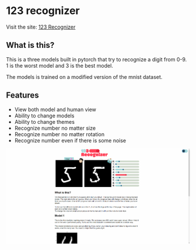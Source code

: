 # 123 recognizer

Visit the site: [123 Recognizer](https://farouqjalabi.github.io/123_Recognizer/)

## What is this?

This is a three models built in pytorch that try to recognize a digit from 0-9. 1 is the worst model and 3 is the best model.

The models is trained on a modified version of the mnist dataset.

## Features

- View both model and human view
- Ability to change models
- Ability to change themes
- Recognize number no matter size
- Recognize number no matter rotation
- Recognize number even if there is some noise

![Image of website](https://github.com/FarouqJalabi/123_Recognizer/blob/main/images/preview.png?raw=true)
